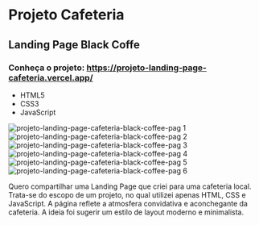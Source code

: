 # Projeto Cafeteria
## Landing Page Black Coffe
### Conheça o projeto: https://projeto-landing-page-cafeteria.vercel.app/
- HTML5
- CSS3
- JavaScript

![projeto-landing-page-cafeteria-black-coffee-pag 1](https://github.com/keferson-github/projeto-landing-page-cafeteria/assets/123316365/945499f0-4ef3-47de-9f41-b79749db805c)
![projeto-landing-page-cafeteria-black-coffee-pag 2](https://github.com/keferson-github/projeto-landing-page-cafeteria/assets/123316365/157348f1-0a70-4a05-b403-cfdde555cf8a)
![projeto-landing-page-cafeteria-black-coffee-pag 3](https://github.com/keferson-github/projeto-landing-page-cafeteria/assets/123316365/ad28c4c2-c2f9-4629-bc86-c29d97d1c152)
![projeto-landing-page-cafeteria-black-coffee-pag 4](https://github.com/keferson-github/projeto-landing-page-cafeteria/assets/123316365/57044b4a-b64a-4360-bb96-4f980d710c46)
![projeto-landing-page-cafeteria-black-coffee-pag 5](https://github.com/keferson-github/projeto-landing-page-cafeteria/assets/123316365/02dc0ea9-9cd5-4847-b11b-a45374b6d43e)
![projeto-landing-page-cafeteria-black-coffee-pag 6](https://github.com/keferson-github/projeto-landing-page-cafeteria/assets/123316365/cabaa255-5423-4a85-a48a-4c132162ae1e)

Quero compartilhar uma Landing Page que criei para uma cafeteria local. Trata-se do escopo de um projeto, no qual utilizei apenas HTML, CSS e JavaScript. A página reflete a atmosfera convidativa e aconchegante da cafeteria. A ideia foi sugerir um estilo de layout moderno e minimalista. 
